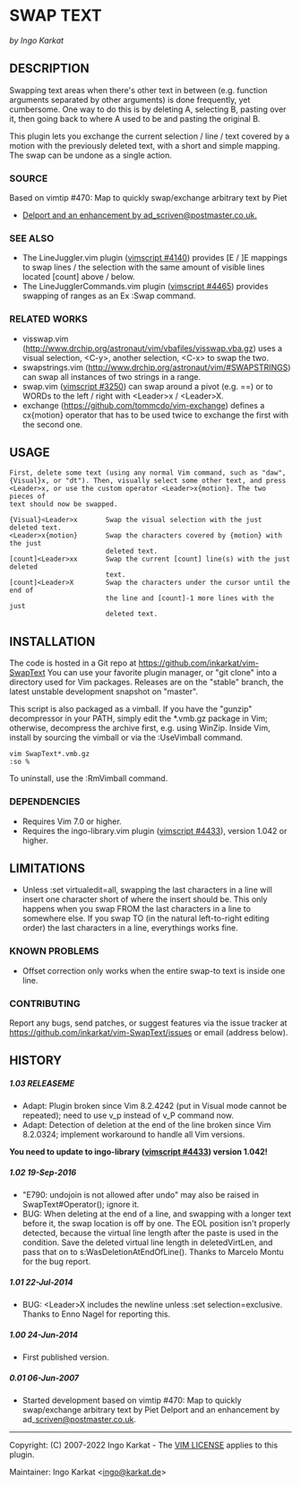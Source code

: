 SWAP TEXT
===============================================================================
_by Ingo Karkat_

DESCRIPTION
------------------------------------------------------------------------------

Swapping text areas when there's other text in between (e.g. function
arguments separated by other arguments) is done frequently, yet cumbersome.
One way to do this is by deleting A, selecting B, pasting over it, then going
back to where A used to be and pasting the original B.

This plugin lets you exchange the current selection / line / text covered by a
motion with the previously deleted text, with a short and simple mapping. The
swap can be undone as a single action.

### SOURCE

Based on vimtip #470: Map to quickly swap/exchange arbitrary text by Piet
- [Delport and an enhancement by ad\_scriven@postmaster.co.uk.](http://vim.wikia.com/wiki/Swapping_characters,_words_and_lines)

### SEE ALSO

- The LineJuggler.vim plugin ([vimscript #4140](http://www.vim.org/scripts/script.php?script_id=4140)) provides [E / ]E mappings to
  swap lines / the selection with the same amount of visible lines located
  [count] above / below.
- The LineJugglerCommands.vim plugin ([vimscript #4465](http://www.vim.org/scripts/script.php?script_id=4465)) provides swapping of
  ranges as an Ex :Swap command.

### RELATED WORKS

- visswap.vim (http://www.drchip.org/astronaut/vim/vbafiles/visswap.vba.gz)
  uses a visual selection, &lt;C-y&gt;, another selection, &lt;C-x&gt; to swap the two.
- swapstrings.vim (http://www.drchip.org/astronaut/vim/#SWAPSTRINGS) can swap
  all instances of two strings in a range.
- swap.vim ([vimscript #3250](http://www.vim.org/scripts/script.php?script_id=3250)) can swap around a pivot (e.g. ==) or to WORDs to
  the left / right with &lt;Leader&gt;x / &lt;Leader&gt;X.
- exchange (https://github.com/tommcdo/vim-exchange) defines a cx{motion}
  operator that has to be used twice to exchange the first with the second
  one.

USAGE
------------------------------------------------------------------------------

    First, delete some text (using any normal Vim command, such as "daw",
    {Visual}x, or "dt"). Then, visually select some other text, and press
    <Leader>x, or use the custom operator <Leader>x{motion}. The two pieces of
    text should now be swapped.

    {Visual}<Leader>x       Swap the visual selection with the just deleted text.
    <Leader>x{motion}       Swap the characters covered by {motion} with the just
                            deleted text.
    [count]<Leader>xx       Swap the current [count] line(s) with the just deleted
                            text.
    [count]<Leader>X        Swap the characters under the cursor until the end of
                            the line and [count]-1 more lines with the just
                            deleted text.

INSTALLATION
------------------------------------------------------------------------------

The code is hosted in a Git repo at
    https://github.com/inkarkat/vim-SwapText
You can use your favorite plugin manager, or "git clone" into a directory used
for Vim packages. Releases are on the "stable" branch, the latest unstable
development snapshot on "master".

This script is also packaged as a vimball. If you have the "gunzip"
decompressor in your PATH, simply edit the \*.vmb.gz package in Vim; otherwise,
decompress the archive first, e.g. using WinZip. Inside Vim, install by
sourcing the vimball or via the :UseVimball command.

    vim SwapText*.vmb.gz
    :so %

To uninstall, use the :RmVimball command.

### DEPENDENCIES

- Requires Vim 7.0 or higher.
- Requires the ingo-library.vim plugin ([vimscript #4433](http://www.vim.org/scripts/script.php?script_id=4433)), version 1.042 or
  higher.

LIMITATIONS
------------------------------------------------------------------------------

- Unless :set virtualedit=all, swapping the last characters in a line will
  insert one character short of where the insert should be. This only
  happens when you swap FROM the last characters in a line to somewhere else.
  If you swap TO (in the natural left-to-right editing order) the last
  characters in a line, everythings works fine.

### KNOWN PROBLEMS

- Offset correction only works when the entire swap-to text is inside one
  line.

### CONTRIBUTING

Report any bugs, send patches, or suggest features via the issue tracker at
https://github.com/inkarkat/vim-SwapText/issues or email (address below).

HISTORY
------------------------------------------------------------------------------

##### 1.03    RELEASEME
- Adapt: Plugin broken since Vim 8.2.4242 (put in Visual mode cannot be
  repeated); need to use v\_p instead of v\_P command now.
- Adapt: Detection of deletion at the end of the line broken since Vim
  8.2.0324; implement workaround to handle all Vim versions.

__You need to update to ingo-library ([vimscript #4433](http://www.vim.org/scripts/script.php?script_id=4433)) version 1.042!__

##### 1.02    19-Sep-2016
- "E790: undojoin is not allowed after undo" may also be raised in
  SwapText#Operator(); ignore it.
- BUG: When deleting at the end of a line, and swapping with a longer text
  before it, the swap location is off by one. The EOL position isn't properly
  detected, because the virtual line length after the paste is used in the
  condition. Save the deleted virtual line length in deletedVirtLen, and pass
  that on to s:WasDeletionAtEndOfLine(). Thanks to Marcelo Montu for the bug
  report.

##### 1.01    22-Jul-2014
- BUG: &lt;Leader&gt;X includes the newline unless :set selection=exclusive. Thanks
  to Enno Nagel for reporting this.

##### 1.00    24-Jun-2014
- First published version.

##### 0.01    06-Jun-2007
- Started development based on vimtip #470: Map to quickly swap/exchange
arbitrary text by Piet Delport and an enhancement by
ad\_scriven@postmaster.co.uk.

------------------------------------------------------------------------------
Copyright: (C) 2007-2022 Ingo Karkat -
The [VIM LICENSE](http://vimdoc.sourceforge.net/htmldoc/uganda.html#license) applies to this plugin.

Maintainer:     Ingo Karkat &lt;ingo@karkat.de&gt;
